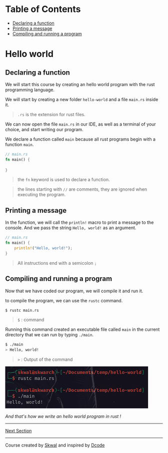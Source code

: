 # Table of Contents
- [Declaring a function](#declaring-a-function)
- [Printing a message](#printing-a-message)
- [Compiling and running a program](#compiling-and-running-a-program)

# Hello world 
## Declaring a function
We will start this course by creating an hello world program with the rust programming language.

We will start by creating a new folder `hello-world` and a file `main.rs` inside it.

> `.rs` is the extension for rust files.

We can now open the file `main.rs` in our IDE, as well as a terminal of your choice, and start writing our program.

We declare a function called `main` because all rust programs begin with a function `main`.

```rust
// main.rs
fn main() {

}
```

> the `fn` keyword is used to declare a function.

> the lines starting with `//` are comments, they are ignored when executing the program.

## Printing a message

In the function, we will call the `println!` macro to print a message to the console. And we pass the string `Hello, world!` as an argument.

```rust
// main.rs
fn main() {
    println!("Hello, world!");
}
```

> All instructions end with a semicolon `;`
## Compiling and running a program
Now that we have coded our program, we will compile it and run it.

to compile the program, we can use the `rustc` command.

```bash
$ rustc main.rs
```
> `$` : command

Running this command created an executable file called `main` in the current directory that we can run by typing `./main`.

```bash
$ ./main
> Hello, world!
```
> `>` : Output of the command

![](1.png)

*And that's how we write an hello world program in rust !*

---

[Next Section](https://github.com/SkwalExe/learn-rust/tree/main/course/hello-world-cargo)

---

Course created by [Skwal](https://github.com/SkwalExe/) and inspired by [Dcode](https://www.youtube.com/watch?v=vOMJlQ5B-M0&list=PLVvjrrRCBy2JSHf9tGxGKJ-bYAN_uDCUL)